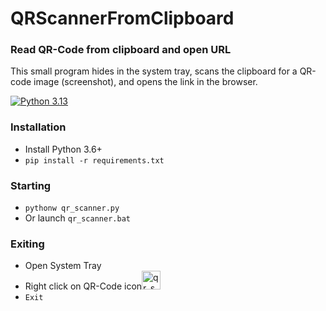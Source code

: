 # QRScannerFromClipboard
### Read QR-Code from clipboard and open URL
This small program hides in the system tray, scans the clipboard for a QR-code image (screenshot), and opens the link in the browser.  

[![Python 3.13](https://img.shields.io/badge/python-3.13-blue.svg)](https://www.python.org/ftp/python/3.13.0/python-3.13.0-amd64.exe)

### Installation
- Install Python 3.6+
- `pip install -r requirements.txt`

### Starting
- `pythonw qr_scanner.py`
- Or launch `qr_scanner.bat`

### Exiting
- Open System Tray
- Right click on QR-Code icon<img src="qr_scanner.ico" alt="qr_scanner" width="30" height="30">
- `Exit`
